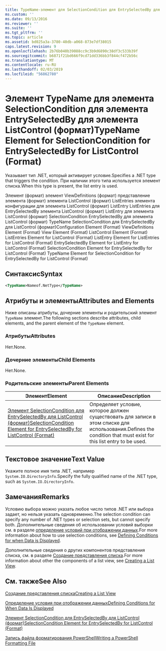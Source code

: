 ```yaml
---
title: TypeName-элемент для SelectionCondition для EntrySelectedBy для ListControl (формат) | Документация Майкрософт
ms.custom: ''
ms.date: 09/13/2016
ms.reviewer: ''
ms.suite: ''
ms.tgt_pltfrm: ''
ms.topic: article
ms.assetid: bd025a3a-3780-40db-a068-873e7df38015
caps.latest.revision: 9
ms.openlocfilehash: 2b76b040b39088cc9c3b9d6890c38df3c533b39f
ms.sourcegitcommit: b6871f21bd666f9cd71dd336bb3f844cf472b56c
ms.translationtype: MT
ms.contentlocale: ru-RU
ms.lasthandoff: 02/03/2019
ms.locfileid: "56862780"
---
```

# <a name="typename-element-for-selectioncondition-for-entryselectedby-for-listcontrol-format"></a><span data-ttu-id="7308d-102">Элемент TypeName для элемента SelectionCondition для элемента EntrySelectedBy для элемента ListControl (формат)</span><span class="sxs-lookup"><span data-stu-id="7308d-102">TypeName Element for SelectionCondition for EntrySelectedBy for ListControl (Format)</span></span>

<span data-ttu-id="7308d-103">Указывает тип .NET, который активирует условие.</span><span class="sxs-lookup"><span data-stu-id="7308d-103">Specifies a .NET type that triggers the condition.</span></span> <span data-ttu-id="7308d-104">При наличии этого типа используется элемент списка.</span><span class="sxs-lookup"><span data-stu-id="7308d-104">When this type is present, the list entry is used.</span></span>

<span data-ttu-id="7308d-105">Элемент (формат) элемент ViewDefinitions (формат) представление элемента (формат) элемента ListControl (формат) ListEntries элемента конфигурации для элемента ListControl (формат) ListEntry ListEntries для EntrySelectedBy элемента ListControl (формат) ListEntry для элемента ListControl (формат) SelectionCondition EntrySelectedBy для элемента ListControl (формат) TypeName SelectionCondition для EntrySelectedBy для ListControl (формат)</span><span class="sxs-lookup"><span data-stu-id="7308d-105">Configuration Element (Format) ViewDefinitions Element (Format) View Element (Format) ListControl Element (Format) ListEntries Element for ListControl (Format) ListEntry Element for ListEntries for ListControl (Format) EntrySelectedBy Element for ListEntry for ListControl (Format) SelectionCondition Element for EntrySelectedBy for ListControl (Format) TypeName Element for SelectionCondition for EntrySelectedBy for ListControl (Format)</span></span>

## <a name="syntax"></a><span data-ttu-id="7308d-106">Синтаксис</span><span class="sxs-lookup"><span data-stu-id="7308d-106">Syntax</span></span>

```xml
<TypeName>Nameof.NetType</TypeName>
```

## <a name="attributes-and-elements"></a><span data-ttu-id="7308d-107">Атрибуты и элементы</span><span class="sxs-lookup"><span data-stu-id="7308d-107">Attributes and Elements</span></span>

<span data-ttu-id="7308d-108">Ниже описаны атрибуты, дочерние элементы и родительский элемент `TypeName` элемент.</span><span class="sxs-lookup"><span data-stu-id="7308d-108">The following sections describe attributes, child elements, and the parent element of the `TypeName` element.</span></span>

### <a name="attributes"></a><span data-ttu-id="7308d-109">Атрибуты</span><span class="sxs-lookup"><span data-stu-id="7308d-109">Attributes</span></span>

<span data-ttu-id="7308d-110">Нет.</span><span class="sxs-lookup"><span data-stu-id="7308d-110">None.</span></span>

### <a name="child-elements"></a><span data-ttu-id="7308d-111">Дочерние элементы</span><span class="sxs-lookup"><span data-stu-id="7308d-111">Child Elements</span></span>

<span data-ttu-id="7308d-112">Нет.</span><span class="sxs-lookup"><span data-stu-id="7308d-112">None.</span></span>

### <a name="parent-elements"></a><span data-ttu-id="7308d-113">Родительские элементы</span><span class="sxs-lookup"><span data-stu-id="7308d-113">Parent Elements</span></span>

|<span data-ttu-id="7308d-114">Элемент</span><span class="sxs-lookup"><span data-stu-id="7308d-114">Element</span></span>|<span data-ttu-id="7308d-115">Описание</span><span class="sxs-lookup"><span data-stu-id="7308d-115">Description</span></span>|
|-------------|-----------------|
|[<span data-ttu-id="7308d-116">Элемент SelectionCondition для EntrySelectedBy для ListControl (формат)</span><span class="sxs-lookup"><span data-stu-id="7308d-116">SelectionCondition Element for EntrySelectedBy for ListControl (Format)</span></span>](./selectioncondition-element-for-entryselectedby-for-listcontrol-format.md)|<span data-ttu-id="7308d-117">Определяет условие, которое должен существовать для записи в этом списке для использования.</span><span class="sxs-lookup"><span data-stu-id="7308d-117">Defines the condition that must exist for this list entry to be used.</span></span>|

## <a name="text-value"></a><span data-ttu-id="7308d-118">Текстовое значение</span><span class="sxs-lookup"><span data-stu-id="7308d-118">Text Value</span></span>

<span data-ttu-id="7308d-119">Укажите полное имя типа .NET, например `System.IO.DirectoryInfo`.</span><span class="sxs-lookup"><span data-stu-id="7308d-119">Specify the fully qualified name of the .NET type, such as `System.IO.DirectoryInfo`.</span></span>

## <a name="remarks"></a><span data-ttu-id="7308d-120">Замечания</span><span class="sxs-lookup"><span data-stu-id="7308d-120">Remarks</span></span>

<span data-ttu-id="7308d-121">Условию выбора можно указать любое число типов .NET или выбора задает, но нельзя указать одновременно.</span><span class="sxs-lookup"><span data-stu-id="7308d-121">The selection condition can specify any number of .NET types or selection sets, but cannot specify both.</span></span> <span data-ttu-id="7308d-122">Дополнительные сведения об использовании условий выборки см. в разделе [определение условий при отображении данных](./defining-conditions-for-displaying-data.md).</span><span class="sxs-lookup"><span data-stu-id="7308d-122">For more information about how to use selection conditions, see [Defining Conditions for when Data is Displayed](./defining-conditions-for-displaying-data.md).</span></span>

<span data-ttu-id="7308d-123">Дополнительные сведения о других компонентов представления списка, см. в разделе [Создание представления списка](./creating-a-list-view.md).</span><span class="sxs-lookup"><span data-stu-id="7308d-123">For more information about other the components of a list view, see [Creating a List View](./creating-a-list-view.md).</span></span>

## <a name="see-also"></a><span data-ttu-id="7308d-124">См. также</span><span class="sxs-lookup"><span data-stu-id="7308d-124">See Also</span></span>

[<span data-ttu-id="7308d-125">Создание представления списка</span><span class="sxs-lookup"><span data-stu-id="7308d-125">Creating a List View</span></span>](./creating-a-list-view.md)

[<span data-ttu-id="7308d-126">Определение условия при отображении данных</span><span class="sxs-lookup"><span data-stu-id="7308d-126">Defining Conditions for When Data Is Displayed</span></span>](./defining-conditions-for-displaying-data.md)

[<span data-ttu-id="7308d-127">Элемент SelectionCondition для EntrySelectedBy для ListControl (формат)</span><span class="sxs-lookup"><span data-stu-id="7308d-127">SelectionCondition Element for EntrySelectedBy for ListControl (Format)</span></span>](./selectioncondition-element-for-entryselectedby-for-listcontrol-format.md)

[<span data-ttu-id="7308d-128">Запись файла форматирования PowerShell</span><span class="sxs-lookup"><span data-stu-id="7308d-128">Writing a PowerShell Formatting File</span></span>](./writing-a-powershell-formatting-file.md)
